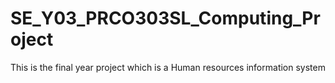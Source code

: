 # SE_Y03_PRCO303SL_Computing_Project

This is the final year project which is a Human resources information system
